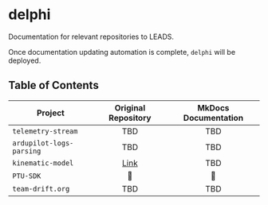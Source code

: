 # delphi
Documentation for relevant repositories to LEADS.

Once documentation updating automation is complete, `delphi` will be deployed. 

## Table of Contents

| Project | Original Repository | MkDocs Documentation |
| ------------- |:-------------:| :-----:|
| `telemetry-stream` | TBD | TBD |
| `ardupilot-logs-parsing` | TBD | TBD |
| `kinematic-model` | [Link](https://github.com/team-drift/kinematic-model) | TBD |
| `PTU-SDK` | 🚫 | 🚫 |
| `team-drift.org` | TBD | TBD |


